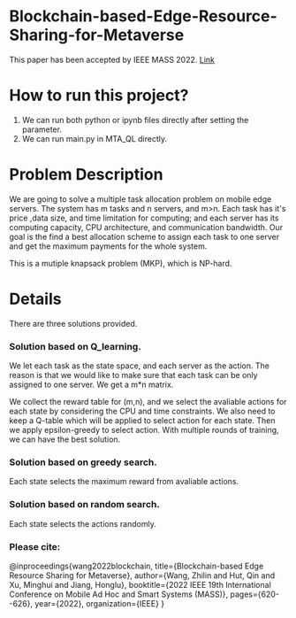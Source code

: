 # Blockchain-based-Edge-Resource-Sharing-for-Metaverse
This paper has been accepted by IEEE MASS 2022. [Link](https://arxiv.org/abs/2208.05120)

# How to run this project?

1. We can run both python or ipynb files directly after setting the parameter.
2. We can run main.py in MTA_QL directly.

# Problem Description
We are going to solve a multiple task allocation problem on mobile edge servers. The system has m tasks and n servers, and m>n. Each task has it's price  ,data size, and time limitation for computing; and each server has its computing capacity, CPU architecture, and communication bandwidth. Our goal is the find a best allocation scheme to assign each task to one server and get the maximum payments for the whole system. 

This is a mutiple knapsack problem (MKP), which is NP-hard. 


# Details
There are three solutions provided. 

### Solution based on Q_learning.
We let each task as the state space, and each server as the action. The reason is that we would like to make sure that each task can be only assigned to one server. We get a m*n matrix.

We collect the reward table for (m,n), and we select the avaliable actions for each state by considering the CPU and time constraints.  We also need to keep a Q-table which will be applied to select action for each state. Then we apply epsilon-greedy to select action. With multiple rounds of training, we can have the best solution.


### Solution based on greedy search.
Each state selects the maximum reward from avaliable actions.



### Solution based on random search.
Each state selects the actions randomly.


### Please cite:

@inproceedings{wang2022blockchain,
  title={Blockchain-based Edge Resource Sharing for Metaverse},
  author={Wang, Zhilin and Hut, Qin and Xu, Minghui and Jiang, Honglu},
  booktitle={2022 IEEE 19th International Conference on Mobile Ad Hoc and Smart Systems (MASS)},
  pages={620--626},
  year={2022},
  organization={IEEE}
}

